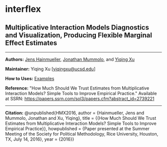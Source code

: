 # interflex

## Multiplicative Interaction Models Diagnostics and Visualization, Producing Flexible Marginal Effect Estimates

---

**Authors:** [Jens Hainmueller](http://web.stanford.edu/~jhain/), [Jonathan Mummolo](http://web.stanford.edu/~jmummolo/), and [Yiqing Xu](http://yiqingxu.org/)

**Maintainer:** Yiqing Xu [<yiqingxu@ucsd.edu>]  

**How to Uses:** [Examples](http://yiqingxu.org/software/interaction/RGuide.html)

**Reference:** "How Much Should We Trust Estimates from Multiplicative Interaction Models? Simple Tools to Improve Empirical Practice." Available at SSRN: https://papers.ssrn.com/sol3/papers.cfm?abstract_id=2739221

---

**Citation:** 
@unpublished{HMX2016,
author = {Hainmueller, Jens and Mummolo, Jonathan and Xu, Yiqing},
title = {{How Much Should We Trust Estimates from Multiplicative Interaction Models? Simple Tools to Improve Empirical Practice}},
howpublished = {Paper presented at the Summer Meeting of the Society for Political Methodology, Rice University, Houston, TX, July 14, 2016},
year = {2016}}

